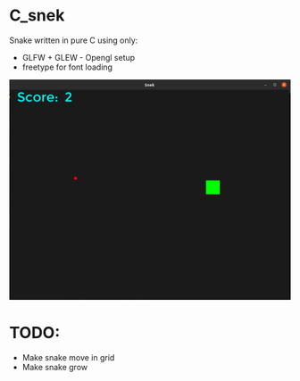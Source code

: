 
# C_snek
Snake written in pure C using only:
- GLFW + GLEW - Opengl setup
- freetype for font loading

![alt text](image.png)





# TODO:
- Make snake move in grid
- Make snake grow 